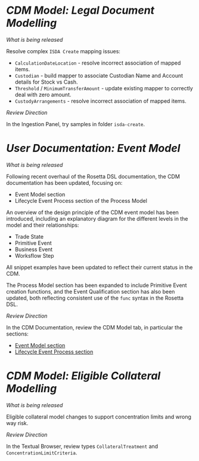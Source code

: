 # *CDM Model: Legal Document Modelling*

_What is being released_

Resolve complex `ISDA Create` mapping issues:

- `CalculationDateLocation` - resolve incorrect association of mapped items.
- `Custodian` - build mapper to associate Custodian Name and Account details for Stock vs Cash.
- `Threshold` / `MinimumTransferAmount` - update existing mapper to correctly deal with zero amount.
- `CustodyArrangements` - resolve incorrect association of mapped items.

_Review Direction_

In the Ingestion Panel, try samples in folder `isda-create`.

# *User Documentation: Event Model*

_What is being released_

Following recent overhaul of the Rosetta DSL documentation, the CDM documentation has been updated, focusing on:

- Event Model section
- Lifecycle Event Process section of the Process Model

An overview of the design principle of the CDM event model has been introduced, including an explanatory diagram for the different levels in the model and their relationships:

* Trade State
* Primitive Event
* Business Event
* Worksflow Step

All snippet examples have been updated to reflect their current status in the CDM.

The Process Model section has been expanded to include Primitive Event creation functions, and the Event Qualification section has also been updated, both reflecting consistent use of the `func` syntax in the Rosetta DSL.

_Review Direction_

In the CDM Documentation, review the CDM Model tab, in particular the sections:

- [Event Model section](https://docs.rosetta-technology.io/cdm/documentation/source/documentation.html#event-model)
- [Lifecycle Event Process section](https://docs.rosetta-technology.io/cdm/documentation/source/documentation.html#lifecycle-event-process)

# *CDM Model: Eligible Collateral Modelling*

_What is being released_

Eligible collateral model changes to support concentration limits and wrong way risk.

_Review Direction_

In the Textual Browser, review types `CollateralTreatment` and `ConcentrationLimitCriteria`.
